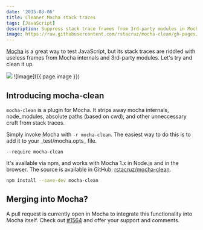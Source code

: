```yaml
---
date: '2015-03-06'
title: Cleaner Mocha stack traces
tags: [JavaScript]
description: Suppress stack trace frames from 3rd-party modules in Mocha.js.
image: https://raw.githubusercontent.com/rstacruz/mocha-clean/gh-pages/comparison.png
---
```


[Mocha] is a great way to test JavaScript, but its stack traces are riddled
with useless frames from Mocha internals and 3rd-party modules. Let's try and
clean it up.

<img src='https://raw.githubusercontent.com/rstacruz/mocha-clean/gh-pages/comparison.png'>
![Image]({{ page.image }})

## Introducing mocha-clean

`mocha-clean` is a plugin for Mocha. It strips away mocha internals,
node_modules, absolute paths (based on cwd), and other unneccessary cruft
from stack traces.

Simply invoke Mocha with `-r mocha-clean`. The easiest way to do this is to add it to your \_test/mocha.opts\_ file.

```
--require mocha-clean
```

It's available via npm, and works with Mocha 1.x in Node.js and in the browser. The source is available in GitHub: [rstacruz/mocha-clean][src].

```bash
npm install --save-dev mocha-clean
```

## Merging into Mocha?

A pull request is currently open in Mocha to integrate this functionality into Mocha itself. Check out [#1564](https://github.com/mochajs/mocha/pull/1564) and offer your support and comments.

[src]: https://github.com/rstacruz/mocha-clean
[mocha]: http://visionmedia.github.io/mocha
